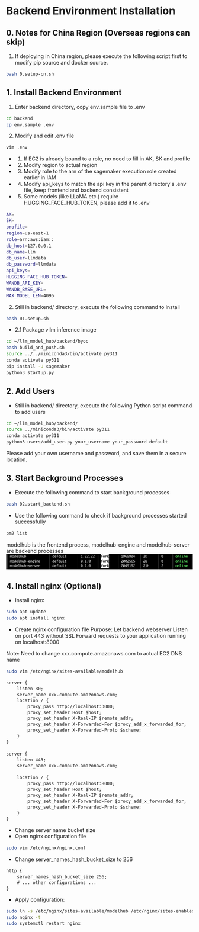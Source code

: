 # Backend Environment Installation
## 0. Notes for China Region (Overseas regions can skip)
1. If deploying in China region, please execute the following script first to modify pip source and docker source.
```bash
bash 0.setup-cn.sh
```

## 1. Install Backend Environment
1. Enter backend directory, copy env.sample file to .env
```bash
cd backend
cp env.sample .env
```
2. Modify and edit .env file
```bash
vim .env
```
* 1. If EC2 is already bound to a role, no need to fill in AK, SK and profile
* 2. Modify region to actual region
* 3. Modify role to the arn of the sagemaker execution role created earlier in IAM
* 4. Modify api_keys to match the api key in the parent directory's .env file, keep frontend and backend consistent
* 5. Some models (like LLaMA etc.) require HUGGING_FACE_HUB_TOKEN, please add it to .env
```bash
AK=
SK=
profile=
region=us-east-1
role=arn:aws:iam::
db_host=127.0.0.1
db_name=llm
db_user=llmdata
db_password=llmdata
api_keys=
HUGGING_FACE_HUB_TOKEN=
WANDB_API_KEY=
WANDB_BASE_URL=
MAX_MODEL_LEN=4096
```

2. Still in backend/ directory, execute the following command to install
```bash
bash 01.setup.sh
```

- 2.1 Package vllm inference image
```bash
cd ~/llm_model_hub/backend/byoc
bash build_and_push.sh
source ../../miniconda3/bin/activate py311
conda activate py311
pip install -U sagemaker
python3 startup.py
```

## 2. Add Users
- Still in backend/ directory, execute the following Python script command to add users
```bash
cd ~/llm_model_hub/backend/
source ../miniconda3/bin/activate py311
conda activate py311
python3 users/add_user.py your_username your_password default
```
Please add your own username and password, and save them in a secure location.

## 3. Start Background Processes
- Execute the following command to start background processes
```bash
bash 02.start_backend.sh
```
- Use the following command to check if background processes started successfully
```bash
pm2 list
```
modelhub is the frontend process, modelhub-engine and modelhub-server are backend processes
![alt text](../assets/image-pm2list.png)

## 4. Install nginx (Optional)
- Install nginx
```bash
sudo apt update
sudo apt install nginx
```

- Create nginx configuration file
Purpose:
  Let backend webserver Listen on port 443 without SSL
  Forward requests to your application running on localhost:8000

Note: Need to change xxx.compute.amazonaws.com to actual EC2 DNS name
```bash
sudo vim /etc/nginx/sites-available/modelhub
```

```nginx
server {
    listen 80;
    server_name xxx.compute.amazonaws.com;
    location / {
        proxy_pass http://localhost:3000;
        proxy_set_header Host $host;
        proxy_set_header X-Real-IP $remote_addr;
        proxy_set_header X-Forwarded-For $proxy_add_x_forwarded_for;
        proxy_set_header X-Forwarded-Proto $scheme;
    }
}

server {
    listen 443;
    server_name xxx.compute.amazonaws.com;

    location / {
        proxy_pass http://localhost:8000;
        proxy_set_header Host $host;
        proxy_set_header X-Real-IP $remote_addr;
        proxy_set_header X-Forwarded-For $proxy_add_x_forwarded_for;
        proxy_set_header X-Forwarded-Proto $scheme;
    }
}
```

- Change server name bucket size
- Open nginx configuration file
```bash
sudo vim /etc/nginx/nginx.conf
```
- Change server_names_hash_bucket_size to 256
```nginx
http {
    server_names_hash_bucket_size 256;
    # ... other configurations ...
}
```

- Apply configuration:
```bash
sudo ln -s /etc/nginx/sites-available/modelhub /etc/nginx/sites-enabled/
sudo nginx -t
sudo systemctl restart nginx
```
